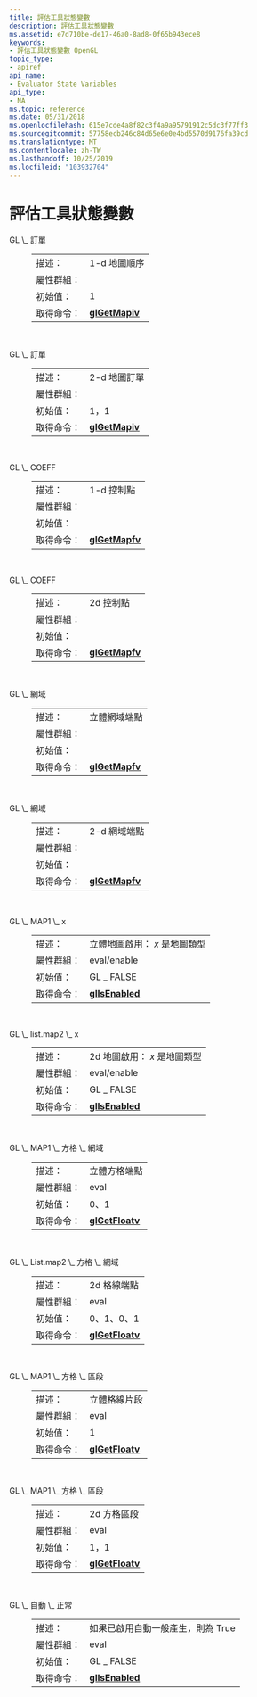 ```yaml
---
title: 評估工具狀態變數
description: 評估工具狀態變數
ms.assetid: e7d710be-de17-46a0-8ad8-0f65b943ece8
keywords:
- 評估工具狀態變數 OpenGL
topic_type:
- apiref
api_name:
- Evaluator State Variables
api_type:
- NA
ms.topic: reference
ms.date: 05/31/2018
ms.openlocfilehash: 615e7cde4a8f82c3f4a9a95791912c5dc3f77ff3
ms.sourcegitcommit: 57758ecb246c84d65e6e0e4bd5570d9176fa39cd
ms.translationtype: MT
ms.contentlocale: zh-TW
ms.lasthandoff: 10/25/2019
ms.locfileid: "103932704"
---
```

# <a name="evaluator-state-variables"></a>評估工具狀態變數

<dl> <dt><span id="GL_ORDER"></span><span id="gl_order"></span>GL \_ 訂單</dt> <dd> 

|                  |                                |
|------------------|--------------------------------|
| 描述：     | 1-d 地圖順序                  |
| 屬性群組： |                                |
| 初始值：   | 1                              |
| 取得命令：     | [**glGetMapiv**](glgetmap.md) |



 

</dd> <dt><span id="GL_ORDER"></span><span id="gl_order"></span>GL \_ 訂單</dt> <dd> 

|                  |                                |
|------------------|--------------------------------|
| 描述：     | 2-d 地圖訂單                 |
| 屬性群組： |                                |
| 初始值：   | 1，1                            |
| 取得命令：     | [**glGetMapiv**](glgetmap.md) |



 

</dd> <dt><span id="GL_COEFF"></span><span id="gl_coeff"></span>GL \_ COEFF</dt> <dd> 

|                  |                                |
|------------------|--------------------------------|
| 描述：     | 1-d 控制點             |
| 屬性群組： |                                |
| 初始值：   |                                |
| 取得命令：     | [**glGetMapfv**](glgetmap.md) |



 

</dd> <dt><span id="GL_COEFF"></span><span id="gl_coeff"></span>GL \_ COEFF</dt> <dd> 

|                  |                                |
|------------------|--------------------------------|
| 描述：     | 2d 控制點             |
| 屬性群組： |                                |
| 初始值：   |                                |
| 取得命令：     | [**glGetMapfv**](glgetmap.md) |



 

</dd> <dt><span id="GL_DOMAIN"></span><span id="gl_domain"></span>GL \_ 網域</dt> <dd> 

|                  |                                |
|------------------|--------------------------------|
| 描述：     | 立體網域端點           |
| 屬性群組： |                                |
| 初始值：   |                                |
| 取得命令：     | [**glGetMapfv**](glgetmap.md) |



 

</dd> <dt><span id="GL_DOMAIN"></span><span id="gl_domain"></span>GL \_ 網域</dt> <dd> 

|                  |                                |
|------------------|--------------------------------|
| 描述：     | 2-d 網域端點           |
| 屬性群組： |                                |
| 初始值：   |                                |
| 取得命令：     | [**glGetMapfv**](glgetmap.md) |



 

</dd> <dt><span id="GL_MAP1_x"></span><span id="gl_map1_x"></span><span id="GL_MAP1_X"></span>GL \_ MAP1 \_ x</dt> <dd> 

|                  |                                    |
|------------------|------------------------------------|
| 描述：     | 立體地圖啟用： *x* 是地圖類型   |
| 屬性群組： | eval/enable                        |
| 初始值：   | GL \_ FALSE                          |
| 取得命令：     | [**glIsEnabled**](glisenabled.md) |



 

</dd> <dt><span id="GL_MAP2_x"></span><span id="gl_map2_x"></span><span id="GL_MAP2_X"></span>GL \_ list.map2 \_ x</dt> <dd> 

|                  |                                    |
|------------------|------------------------------------|
| 描述：     | 2d 地圖啟用： *x* 是地圖類型   |
| 屬性群組： | eval/enable                        |
| 初始值：   | GL \_ FALSE                          |
| 取得命令：     | [**glIsEnabled**](glisenabled.md) |



 

</dd> <dt><span id="GL_MAP1_GRID_DOMAIN"></span><span id="gl_map1_grid_domain"></span>GL \_ MAP1 \_ 方格 \_ 網域</dt> <dd> 

|                  |                                                                                |
|------------------|--------------------------------------------------------------------------------|
| 描述：     | 立體方格端點                                                             |
| 屬性群組： | eval                                                                           |
| 初始值：   | 0、1                                                                            |
| 取得命令：     | [**glGetFloatv**](glgetbooleanv--glgetdoublev--glgetfloatv--glgetintegerv.md) |



 

</dd> <dt><span id="GL_MAP2_GRID_DOMAIN"></span><span id="gl_map2_grid_domain"></span>GL \_ List.map2 \_ 方格 \_ 網域</dt> <dd> 

|                  |                                                                                |
|------------------|--------------------------------------------------------------------------------|
| 描述：     | 2d 格線端點                                                             |
| 屬性群組： | eval                                                                           |
| 初始值：   | 0、1、0、1                                                                     |
| 取得命令：     | [**glGetFloatv**](glgetbooleanv--glgetdoublev--glgetfloatv--glgetintegerv.md) |



 

</dd> <dt><span id="GL_MAP1_GRID_SEGMENTS"></span><span id="gl_map1_grid_segments"></span>GL \_ MAP1 \_ 方格 \_ 區段</dt> <dd> 

|                  |                                    |
|------------------|------------------------------------|
| 描述：     | 立體格線片段                 |
| 屬性群組： | eval                               |
| 初始值：   | 1                                  |
| 取得命令：     | [**glGetFloatv**](glgetfloatv.md) |



 

</dd> <dt><span id="GL_MAP1_GRID_SEGMENTS"></span><span id="gl_map1_grid_segments"></span>GL \_ MAP1 \_ 方格 \_ 區段</dt> <dd> 

|                  |                                                                                |
|------------------|--------------------------------------------------------------------------------|
| 描述：     | 2d 方格區段                                                              |
| 屬性群組： | eval                                                                           |
| 初始值：   | 1，1                                                                           |
| 取得命令：     | [**glGetFloatv**](glgetbooleanv--glgetdoublev--glgetfloatv--glgetintegerv.md) |



 

</dd> <dt><span id="GL_AUTO_NORMAL"></span><span id="gl_auto_normal"></span>GL \_ 自動 \_ 正常</dt> <dd> 

|                  |                                             |
|------------------|---------------------------------------------|
| 描述：     | 如果已啟用自動一般產生，則為 True |
| 屬性群組： | eval                                        |
| 初始值：   | GL \_ FALSE                                   |
| 取得命令：     | [**glIsEnabled**](glisenabled.md)          |



 

</dd> </dl>

 

 




